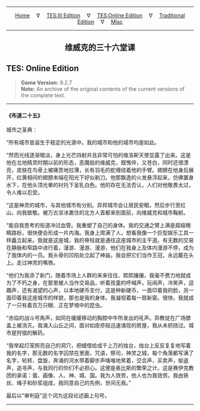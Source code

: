 
---

<!-- Jekyll Page Links -->

<center>
<a href="../../../../index.html">Home</a>
&emsp;&nabla;&emsp;
<a href="../../../index-tes3.html">TES:III Edition</a>
&emsp;&nabla;&emsp;
<a href="../../../index-teso.html">TES:Online Edition</a>
&emsp;&nabla;&emsp;
<a href="../../../index-traditional.html">Traditional Edition</a>
&emsp;&nabla;&emsp;
<a href="../../../index-misc.html">Misc</a>
</center>

<!-- Markdown Body Below: -->

---

<center>
<h2><span style="font-family:Georgia">维威克的三十六堂课</span></h2>
</center>

## TES: Online Edition

> __Game Version:__ 9.2.7\
> __Note:__ An archive of the original contents of the current versions of the complete text.

---

#### 《布道二十五》

城市之圣典：

“所有城市皆诞生于稳定的光源中。我的城市和他的城市均是如此。

“然而光线逐渐暗淡，身上光芒四射并且非常可怕的维洛斯天使显露了出来。这是他在北地精灵时期以前的形态，恶魔般的维威克，既憔悴，又苍白，同时还很漂亮，皮肤在鸟骨上被痛苦地拉薄，长有羽毛的蛇缠绕着他的手臂。翅膀在他身后展开，红黄相间的翅膀末端在阳光下好似剃刀。他那飘逸的火发悬浮起来，仿佛置身水下，在他头顶光晕的衬托下呈乳白色。他的存在无法否认，人们对他敬畏太过，令人难以忍受。

“这是神灵的城市，与其他城市有分别。异邦城市会让居民安眠，然后步行至红山，向我致敬。被万古坚冰裹住的北方人首都来到面前，向维威克和城市鞠躬。

“能自我思考的街道冲过血管。我重塑了自己的身体。我的交通之臂上满是超级眼睛路标，很快便会形成一片内海。我身上爬满了人，想看我像一个巨型娱乐工具一样矗立起来。我就是这座城，我的脊柱就是通往这座城市的主干道。有无数的交易在静脉和窄路中进行着，漫游、漫游、漫游，他们在我身上及体内漫游不停，成为了我体内的一员。我头骨的凹陷处立起了神庙，我会把它们当作王冠，永远戴在头上。走过神灵的嘴唇。

“他们为我添了新门，随着市场上人群的来来往往、熙熙攘攘，我毫不费力地就成为了不朽之身，在那里被人当作交易品，听着孩童的呼喊声，玩闹声，冷笑声，逗趣声，还有渴望的心声，以本地硬币支付，这是种新硬币，一面印着我的脸，另一面印着我这座城市的样貌，那也是我的身体。我凝视着每一扇新窗。很快，我就成了一只有着百万只眼、正在梦境中的昆虫。

“赤焰的战斗号角声，如同在缓缓移动的胸腔中牛所发出的吼声。异教徒在广场膝盖上被消灭。我涌入山丘之间，面对如皮疹般迅速涌现的房屋，我从未抓挠过。城市是狩猎的解药。

“我举起灯笼照亮自己的洞穴，把蜡借给成千上万的烛台，烛台上反反复复地写着我的名字，那无数的名字囚禁在里面，咒语，祭司，神灵之城，每个角落都写满了名字，轮转、盘旋，奔涌的河水带着脚步声咯咯地笑着，交合声，买卖声，偷盗声，追寻声，与我同行的你们不必担心。这便是奥比斯的繁荣之计。这是赛伊克教团的承诺：蛋、画像、人、神、城、国。我为人效劳，他人也为我效劳。我由铁丝、绳子和砂浆组成，我同意自己的先例，世间无我。”

最后以“审判庭”这个词为这段论述画上句号。

---
